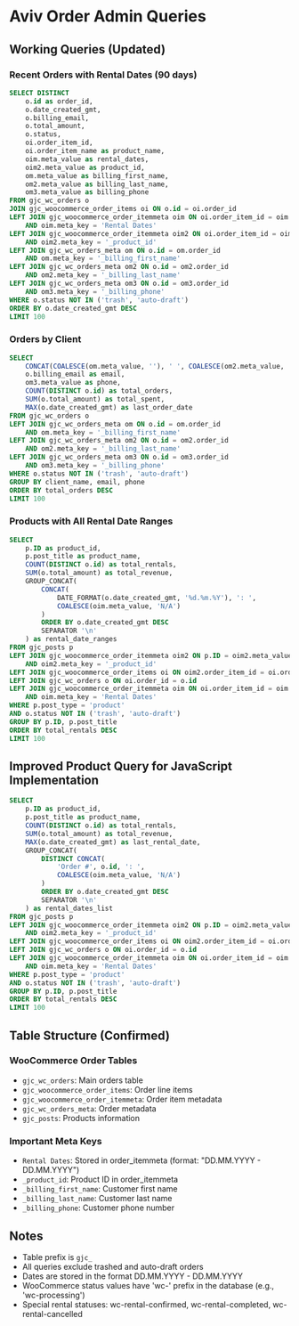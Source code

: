 # Aviv Order Admin Queries

## Working Queries (Updated)

### Recent Orders with Rental Dates (90 days)
```sql
SELECT DISTINCT 
    o.id as order_id,
    o.date_created_gmt,
    o.billing_email,
    o.total_amount,
    o.status,
    oi.order_item_id,
    oi.order_item_name as product_name,
    oim.meta_value as rental_dates,
    oim2.meta_value as product_id,
    om.meta_value as billing_first_name,
    om2.meta_value as billing_last_name,
    om3.meta_value as billing_phone
FROM gjc_wc_orders o
JOIN gjc_woocommerce_order_items oi ON o.id = oi.order_id
LEFT JOIN gjc_woocommerce_order_itemmeta oim ON oi.order_item_id = oim.order_item_id 
    AND oim.meta_key = 'Rental Dates'
LEFT JOIN gjc_woocommerce_order_itemmeta oim2 ON oi.order_item_id = oim2.order_item_id 
    AND oim2.meta_key = '_product_id'
LEFT JOIN gjc_wc_orders_meta om ON o.id = om.order_id 
    AND om.meta_key = '_billing_first_name'
LEFT JOIN gjc_wc_orders_meta om2 ON o.id = om2.order_id 
    AND om2.meta_key = '_billing_last_name'
LEFT JOIN gjc_wc_orders_meta om3 ON o.id = om3.order_id 
    AND om3.meta_key = '_billing_phone'
WHERE o.status NOT IN ('trash', 'auto-draft')
ORDER BY o.date_created_gmt DESC
LIMIT 100
```

### Orders by Client
```sql
SELECT 
    CONCAT(COALESCE(om.meta_value, ''), ' ', COALESCE(om2.meta_value, '')) as client_name,
    o.billing_email as email,
    om3.meta_value as phone,
    COUNT(DISTINCT o.id) as total_orders,
    SUM(o.total_amount) as total_spent,
    MAX(o.date_created_gmt) as last_order_date
FROM gjc_wc_orders o
LEFT JOIN gjc_wc_orders_meta om ON o.id = om.order_id 
    AND om.meta_key = '_billing_first_name'
LEFT JOIN gjc_wc_orders_meta om2 ON o.id = om2.order_id 
    AND om2.meta_key = '_billing_last_name'
LEFT JOIN gjc_wc_orders_meta om3 ON o.id = om3.order_id 
    AND om3.meta_key = '_billing_phone'
WHERE o.status NOT IN ('trash', 'auto-draft')
GROUP BY client_name, email, phone
ORDER BY total_orders DESC
LIMIT 100
```

### Products with All Rental Date Ranges
```sql
SELECT 
    p.ID as product_id,
    p.post_title as product_name,
    COUNT(DISTINCT o.id) as total_rentals,
    SUM(o.total_amount) as total_revenue,
    GROUP_CONCAT(
        CONCAT(
            DATE_FORMAT(o.date_created_gmt, '%d.%m.%Y'), ': ',
            COALESCE(oim.meta_value, 'N/A')
        ) 
        ORDER BY o.date_created_gmt DESC
        SEPARATOR '\n'
    ) as rental_date_ranges
FROM gjc_posts p
LEFT JOIN gjc_woocommerce_order_itemmeta oim2 ON p.ID = oim2.meta_value 
    AND oim2.meta_key = '_product_id'
LEFT JOIN gjc_woocommerce_order_items oi ON oim2.order_item_id = oi.order_item_id
LEFT JOIN gjc_wc_orders o ON oi.order_id = o.id
LEFT JOIN gjc_woocommerce_order_itemmeta oim ON oi.order_item_id = oim.order_item_id 
    AND oim.meta_key = 'Rental Dates'
WHERE p.post_type = 'product'
AND o.status NOT IN ('trash', 'auto-draft')
GROUP BY p.ID, p.post_title
ORDER BY total_rentals DESC
LIMIT 100
```

## Improved Product Query for JavaScript Implementation
```sql
SELECT 
    p.ID as product_id,
    p.post_title as product_name,
    COUNT(DISTINCT o.id) as total_rentals,
    SUM(o.total_amount) as total_revenue,
    MAX(o.date_created_gmt) as last_rental_date,
    GROUP_CONCAT(
        DISTINCT CONCAT(
            'Order #', o.id, ': ',
            COALESCE(oim.meta_value, 'N/A')
        ) 
        ORDER BY o.date_created_gmt DESC
        SEPARATOR '\n'
    ) as rental_dates_list
FROM gjc_posts p
LEFT JOIN gjc_woocommerce_order_itemmeta oim2 ON p.ID = oim2.meta_value 
    AND oim2.meta_key = '_product_id'
LEFT JOIN gjc_woocommerce_order_items oi ON oim2.order_item_id = oi.order_item_id
LEFT JOIN gjc_wc_orders o ON oi.order_id = o.id
LEFT JOIN gjc_woocommerce_order_itemmeta oim ON oi.order_item_id = oim.order_item_id 
    AND oim.meta_key = 'Rental Dates'
WHERE p.post_type = 'product'
AND o.status NOT IN ('trash', 'auto-draft')
GROUP BY p.ID, p.post_title
ORDER BY total_rentals DESC
LIMIT 100
```

## Table Structure (Confirmed)

### WooCommerce Order Tables
- `gjc_wc_orders`: Main orders table
- `gjc_woocommerce_order_items`: Order line items
- `gjc_woocommerce_order_itemmeta`: Order item metadata
- `gjc_wc_orders_meta`: Order metadata
- `gjc_posts`: Products information

### Important Meta Keys
- `Rental Dates`: Stored in order_itemmeta (format: "DD.MM.YYYY - DD.MM.YYYY")
- `_product_id`: Product ID in order_itemmeta
- `_billing_first_name`: Customer first name
- `_billing_last_name`: Customer last name
- `_billing_phone`: Customer phone number

## Notes
- Table prefix is `gjc_`
- All queries exclude trashed and auto-draft orders
- Dates are stored in the format DD.MM.YYYY - DD.MM.YYYY 
- WooCommerce status values have 'wc-' prefix in the database (e.g., 'wc-processing')
- Special rental statuses: wc-rental-confirmed, wc-rental-completed, wc-rental-cancelled

